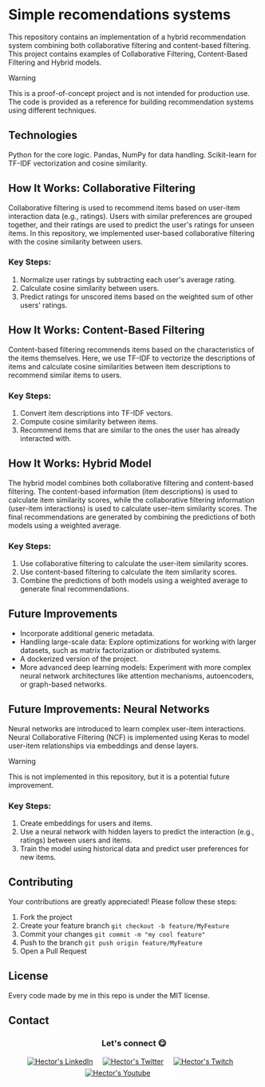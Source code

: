 # Simple recomendations systems

This repository contains an implementation of a hybrid recommendation system combining both collaborative filtering and content-based filtering. This project contains examples of Collaborative Filtering, Content-Based Filtering and Hybrid models.

>[!WARNING]
> This is a proof-of-concept project and is not intended for production use. The code is provided as a reference for building recommendation systems using different techniques.

## Technologies
Python for the core logic.
Pandas, NumPy for data handling.
Scikit-learn for TF-IDF vectorization and cosine similarity.

## How It Works: Collaborative Filtering
Collaborative filtering is used to recommend items based on user-item interaction data (e.g., ratings). Users with similar preferences are grouped together, and their ratings are used to predict the user's ratings for unseen items. In this repository, we implemented user-based collaborative filtering with the cosine similarity between users.

### Key Steps:

1. Normalize user ratings by subtracting each user's average rating.
2. Calculate cosine similarity between users.
3. Predict ratings for unscored items based on the weighted sum of other users' ratings.

## How It Works: Content-Based Filtering
Content-based filtering recommends items based on the characteristics of the items themselves. Here, we use TF-IDF to vectorize the descriptions of items and calculate cosine similarities between item descriptions to recommend similar items to users.

### Key Steps:

1. Convert item descriptions into TF-IDF vectors.
2. Compute cosine similarity between items.
3. Recommend items that are similar to the ones the user has already interacted with.


## How It Works: Hybrid Model
The hybrid model combines both collaborative filtering and content-based filtering. The content-based information (item descriptions) is used to calculate item similarity scores, while the collaborative filtering information (user-item interactions) is used to calculate user-item similarity scores. The final recommendations are generated by combining the predictions of both models using a weighted average.

### Key Steps:

1. Use collaborative filtering to calculate the user-item similarity scores.
2. Use content-based filtering to calculate the item similarity scores.
3. Combine the predictions of both models using a weighted average to generate final recommendations.

## Future Improvements
* Incorporate additional generic metadata.
* Handling large-scale data: Explore optimizations for working with larger datasets, such as matrix factorization or distributed systems.
* A dockerized version of the project.
* More advanced deep learning models: Experiment with more complex neural network architectures like attention mechanisms, autoencoders, or graph-based networks.

## Future Improvements: Neural Networks
Neural networks are introduced to learn complex user-item interactions. Neural Collaborative Filtering (NCF) is implemented using Keras to model user-item relationships via embeddings and dense layers.

>[!WARNING]
> This is not implemented in this repository, but it is a potential future improvement.

### Key Steps:

1. Create embeddings for users and items.
2. Use a neural network with hidden layers to predict the interaction (e.g., ratings) between users and items.
3. Train the model using historical data and predict user preferences for new items.



## Contributing

Your contributions are greatly appreciated! Please follow these steps:

1. Fork the project
2. Create your feature branch `git checkout -b feature/MyFeature`
3. Commit your changes `git commit -m "my cool feature"`
4. Push to the branch `git push origin feature/MyFeature`
5. Open a Pull Request

## License

Every code made by me in this repo is under the MIT license.

## Contact

<div align="center">
<h3 align="center">Let's connect 😋</h3>
</div>
<p align="center">
<a href="https://www.linkedin.com/in/hector-pulido-17547369/" target="blank">
<img align="center" width="30px" alt="Hector's LinkedIn" src="https://www.vectorlogo.zone/logos/linkedin/linkedin-icon.svg"/></a> &nbsp; &nbsp;
<a href="https://twitter.com/Hector_Pulido_" target="blank">
<img align="center" width="30px" alt="Hector's Twitter" src="https://www.vectorlogo.zone/logos/twitter/twitter-official.svg"/></a> &nbsp; &nbsp;
<a href="https://www.twitch.tv/hector_pulido_" target="blank">
<img align="center" width="30px" alt="Hector's Twitch" src="https://www.vectorlogo.zone/logos/twitch/twitch-icon.svg"/></a> &nbsp; &nbsp;
<a href="https://www.youtube.com/channel/UCS_iMeH0P0nsIDPvBaJckOw" target="blank">
<img align="center" width="30px" alt="Hector's Youtube" src="https://www.vectorlogo.zone/logos/youtube/youtube-icon.svg"/></a> &nbsp; &nbsp;
<a href="https://pequesoft.net/" target="blank">
<img align="center" width="30px" alt="Pequesoft website" src="https://github.com/HectorPulido/HectorPulido/blob/master/img/pequesoft-favicon.png?raw=true"/></a> &nbsp; &nbsp;

